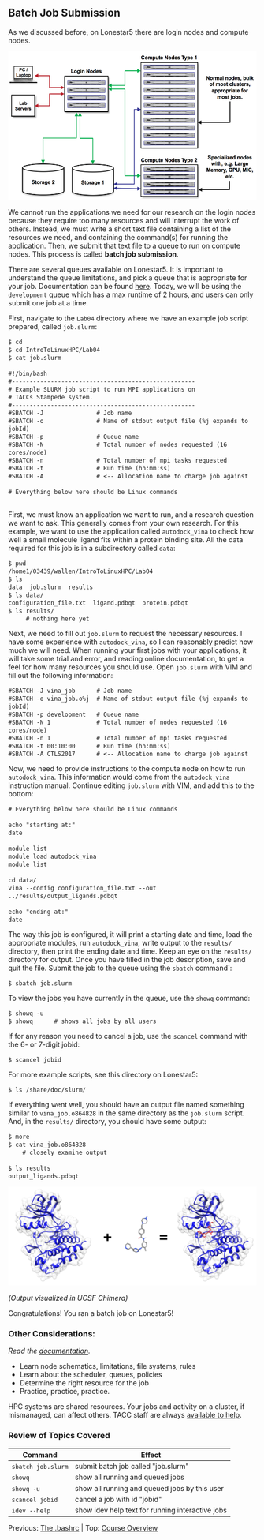 ## Batch Job Submission

As we discussed before, on Lonestar5 there are login nodes and compute nodes.

<center><img src="../resources/hpc_schematic.png" style="height:300px;"></center>

We cannot run the applications we need for our research on the login nodes because they require too many resources and will interrupt the work of others. Instead, we must write a short text file containing a list of the resources we need, and containing the command(s) for running the application. Then, we submit that text file to a queue to run on compute nodes. This process is called **batch job submission**.

There are several queues available on Lonestar5. It is important to understand the queue limitations, and pick a queue that is appropriate for your job. Documentation can be found [here](https://portal.tacc.utexas.edu/user-guides/lonestar5#production-queues). Today, we will be using the `development` queue which has a max runtime of 2 hours, and users can only submit one job at a time.


First, navigate to the `Lab04` directory where we have an example job script prepared, called `job.slurm`:
```
$ cd
$ cd IntroToLinuxHPC/Lab04
$ cat job.slurm
 
#!/bin/bash
#----------------------------------------------------
# Example SLURM job script to run MPI applications on
# TACCs Stampede system.
#----------------------------------------------------
#SBATCH -J               # Job name
#SBATCH -o               # Name of stdout output file (%j expands to jobId)
#SBATCH -p               # Queue name
#SBATCH -N               # Total number of nodes requested (16 cores/node)
#SBATCH -n               # Total number of mpi tasks requested
#SBATCH -t               # Run time (hh:mm:ss)
#SBATCH -A               # <-- Allocation name to charge job against
 
# Everything below here should be Linux commands
 
```

First, we must know an application we want to run, and a research question we want to ask. This generally comes from your own research. For this example, we want to use the application called `autodock_vina` to check how well a small molecule ligand fits within a protein binding site. All the data required for this job is in a subdirectory called `data`:
```
$ pwd
/home1/03439/wallen/IntroToLinuxHPC/Lab04
$ ls
data  job.slurm  results
$ ls data/
configuration_file.txt  ligand.pdbqt  protein.pdbqt
$ ls results/
     # nothing here yet
```

Next, we need to fill out `job.slurm` to request the necessary resources. I have some experience with `autodock_vina`, so I can reasonably predict how much we will need. When running your first jobs with your applications, it will take some trial and error, and reading online documentation, to get a feel for how many resources you should use. Open `job.slurm` with VIM and fill out the following information:
```
#SBATCH -J vina_job      # Job name
#SBATCH -o vina_job.o%j  # Name of stdout output file (%j expands to jobId)
#SBATCH -p development   # Queue name
#SBATCH -N 1             # Total number of nodes requested (16 cores/node)
#SBATCH -n 1             # Total number of mpi tasks requested
#SBATCH -t 00:10:00      # Run time (hh:mm:ss)
#SBATCH -A CTLS2017      # <-- Allocation name to charge job against
```

Now, we need to provide instructions to the compute node on how to run `autodock_vina`. This information would come from the `autodock_vina` instruction manual. Continue editing `job.slurm` with VIM, and add this to the bottom:
```
# Everything below here should be Linux commands
 
echo "starting at:"
date
 
module list
module load autodock_vina
module list
 
cd data/
vina --config configuration_file.txt --out ../results/output_ligands.pdbqt
 
echo "ending at:"
date
```

The way this job is configured, it will print a starting date and time, load the appropriate modules, run `autodock_vina`, write output to the `results/` directory, then print the ending date and time. Keep an eye on the `results/` directory for output. Once you have filled in the job description, save and quit the file. Submit the job to the queue using the `sbatch` command`:
```
$ sbatch job.slurm
```

To view the jobs you have currently in the queue, use the `showq` command:
```
$ showq -u
$ showq      # shows all jobs by all users
```

If for any reason you need to cancel a job, use the `scancel` command with the 6- or 7-digit jobid:
```
$ scancel jobid
```

For more example scripts, see this directory on Lonestar5:
```
$ ls /share/doc/slurm/
```

If everything went well, you should have an output file named something similar to `vina_job.o864828` in the same directory as the `job.slurm` script. And, in the `results/` directory, you should have some output:
```
$ more
$ cat vina_job.o864828
    # closely examine output
 
$ ls results
output_ligands.pdbqt
```

<center><img src="../resources/autodock.png" style="height:200px;"></center>

*(Output visualized in UCSF Chimera)*

Congratulations! You ran a batch job on Lonestar5!

### Other Considerations:

*Read the [documentation](https://portal.tacc.utexas.edu/user-guides).*

 * Learn node schematics, limitations, file systems, rules
 * Learn about the scheduler, queues, policies
 * Determine the right resource for the job
 * Practice, practice, practice.

HPC systems are shared resources. Your jobs and activity on a cluster, if mismanaged, can affect others. TACC staff are always [available to help](https://portal.tacc.utexas.edu/tacc-consulting).



### Review of Topics Covered

| Command             | Effect     |
|---------------------|------------|
| `sbatch job.slurm`  | submit batch job called "job.slurm" |
| `showq`             | show all running and queued jobs |
| `showq -u`          | show all running and queued jobs by this user |
| `scancel jobid`     | cancel a job with id "jobid" |
| `idev --help`       | show idev help text for running interactive jobs |



Previous: [The .bashrc](intro_to_hpc_04.md) | Top: [Course Overview](../README.md)
